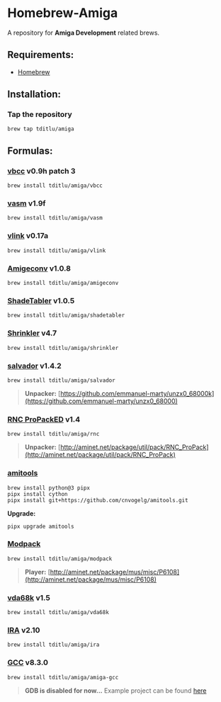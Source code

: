 # Homebrew-Amiga

A repository for **Amiga Development** related brews.

## Requirements:
* [Homebrew](https://brew.sh/)

## Installation:

### Tap the repository
	brew tap tditlu/amiga

## Formulas:

### [vbcc](http://sun.hasenbraten.de/vbcc/) v0.9h patch 3
	brew install tditlu/amiga/vbcc

### [vasm](http://sun.hasenbraten.de/vasm/) v1.9f
	brew install tditlu/amiga/vasm

### [vlink](http://sun.hasenbraten.de/vlink/) v0.17a
	brew install tditlu/amiga/vlink

### [Amigeconv](https://github.com/tditlu/amigeconv) v1.0.8
	brew install tditlu/amiga/amigeconv

### [ShadeTabler](https://github.com/tditlu/shadetabler) v1.0.5
	brew install tditlu/amiga/shadetabler

### [Shrinkler](https://github.com/askeksa/Shrinkler) v4.7
	brew install tditlu/amiga/shrinkler

### [salvador](https://github.com/emmanuel-marty/salvador) v1.4.2
	brew install tditlu/amiga/salvador
> **Unpacker:**
> [https://github.com/emmanuel-marty/unzx0_68000k](https://github.com/emmanuel-marty/unzx0_68000)

### [RNC ProPackED](https://github.com/lab313ru/rnc_propack_source) v1.4
	brew install tditlu/amiga/rnc
> **Unpacker:**
> [http://aminet.net/package/util/pack/RNC_ProPack](http://aminet.net/package/util/pack/RNC_ProPack)

### [amitools](https://github.com/cnvogelg/amitools)
	brew install python@3 pipx
	pipx install cython
	pipx install git+https://github.com/cnvogelg/amitools.git

**Upgrade:**

	pipx upgrade amitools

### [Modpack](https://github.com/amigadev/modpack)
	brew install tditlu/amiga/modpack
> **Player:**
> [http://aminet.net/package/mus/misc/P6108](http://aminet.net/package/mus/misc/P6108)

### [vda68k](http://sun.hasenbraten.de/~frank/projects) v1.5
	brew install tditlu/amiga/vda68k

### [IRA](http://aminet.net/package/dev/asm/ira) v2.10
	brew install tditlu/amiga/ira

### [GCC](https://github.com/BartmanAbyss/gcc/tree/amiga-8_3_0) v8.3.0
	brew install tditlu/amiga/amiga-gcc
> **GDB is disabled for now...**
> Example project can be found [here](https://github.com/tditlu/homebrew-amiga/blob/master/examples/amiga-gcc/)
